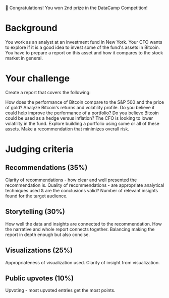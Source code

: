 🥈 Congratulations! You won 2nd prize in the DataCamp Competition!

# Background
You work as an analyst at an investment fund in New York. Your CFO wants to explore if it is a good idea to invest some of the fund's assets in Bitcoin. You have to prepare a report on this asset and how it compares to the stock market in general.

# Your challenge
Create a report that covers the following:

How does the performance of Bitcoin compare to the S&P 500 and the price of gold?
Analyze Bitcoin's returns and volatility profile. Do you believe it could help improve the performance of a portfolio? Do you believe Bitcoin could be used as a hedge versus inflation?
The CFO is looking to lower volatility in the fund. Explore building a portfolio using some or all of these assets. Make a recommendation that minimizes overall risk.


# Judging criteria
## Recommendations (35%)
Clarity of recommendations - how clear and well presented the recommendation is.
Quality of recommendations - are appropriate analytical techniques used & are the conclusions valid?
Number of relevant insights found for the target audience.
## Storytelling (30%)
How well the data and insights are connected to the recommendation.
How the narrative and whole report connects together.
Balancing making the report in depth enough but also concise.
## Visualizations (25%)
Appropriateness of visualization used.
Clarity of insight from visualization.
## Public upvotes (10%)
Upvoting - most upvoted entries get the most points.
